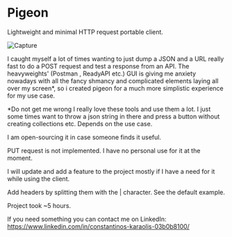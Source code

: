 # Pigeon
 Lightweight and minimal HTTP request portable client.

![Capture](https://user-images.githubusercontent.com/27203568/106358885-9cbd9580-6317-11eb-8052-93459d828cc3.JPG)


I caught myself a lot of times wanting to just dump a JSON and a URL  really fast to do a POST request and test a response from an API. The heavyweights' (Postman , ReadyAPI etc.) GUI is giving me anxiety nowadays with all the  fancy shmancy and complicated elements laying all over my screen*, so i created pigeon for a much more simplistic experience for my use case.

*Do not get me wrong I really love these tools and use them a lot. I just some times want to throw a json string in there and press a button without creating collections etc. Depends on the use case.


I am open-sourcing it in case someone finds it useful.

PUT request is not implemented. I have no personal use for it at the moment.

I will update and add a feature to the project mostly if I have a need for it while using the client.

Add headers by splitting them with the | character. See the default example. 

Project took ~5 hours.

If you need something you can contact me on LinkedIn: https://www.linkedin.com/in/constantinos-karaolis-03b0b8100/
